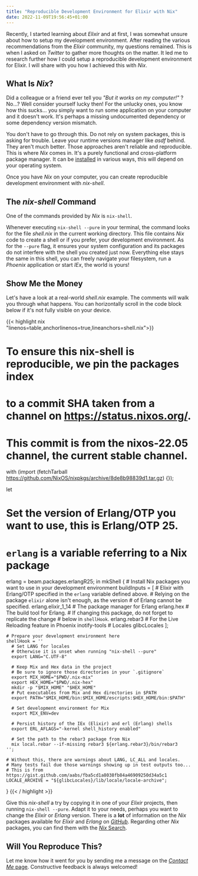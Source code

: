 ```yaml
---
title: "Reproducible Development Environment for Elixir with Nix"
date: 2022-11-09T19:56:45+01:00
---
```


Recently, I started learning about *Elixir* and at first, I was somewhat unsure
about how to setup my development environment. After reading the various
recommendations from the *Elixir* community, my questions remained. This is when
I asked on *Twitter* to gather more thoughts on the matter. It led me to
research further how I could setup a reproducible development environment for
Elixir. I will share with you how I achieved this with *Nix*.

## What Is *Nix*?

Did a colleague or a friend ever tell you *"But it works on my computer!"* ?
No...? Well consider yourself lucky then! For the unlucky ones, you know how
this sucks... you simply want to run some application on your computer and it
doesn't work. It's perhaps a missing undocumented dependency or some dependency
version mismatch.

You don't have to go through this. Do not rely on system packages, this is
asking for trouble. Leave your runtime versions manager like *asdf* behind. They
aren't much better. Those approaches aren't reliable and reproducible. This is
where *Nix* comes in. It's a purely functional and cross-platform package manager.
It can be [installed](https://nixos.org/download.html) in various ways, this
will depend on your operating system.

Once you have *Nix* on your computer, you can create reproducible development
environment with *nix-shell*.

## The *nix-shell* Command

One of the commands provided by *Nix* is `nix-shell`.

Whenever executing `nix-shell --pure` in your terminal, the command looks for
the file *shell.nix* in the current working directory. This file contains *Nix*
code to create a shell or if you prefer, your development environment. As for
the `--pure` flag, it ensures your system configuration and its packages do not
interfere with the shell you created just now. Everything else stays the same in
this shell, you can freely navigate your filesystem, run a *Phoenix* application
or start *IEx*, the world is yours!

## Show Me the Money

Let's have a look at a real-world *shell.nix* example. The comments will walk
you through what happens. You can horizontally scroll in the code block below if
it's not fully visible on your device.

<!-- markdownlint-disable -->
{{< highlight nix "linenos=table,anchorlinenos=true,lineanchors=shell.nix">}}
# To ensure this nix-shell is reproducible, we pin the packages index
# to a commit SHA taken from a channel on https://status.nixos.org/.
# This commit is from the nixos-22.05 channel, the current stable channel.
with (import (fetchTarball https://github.com/NixOS/nixpkgs/archive/8de8b98839d1.tar.gz) {});

let
  # Set the version of Erlang/OTP you want to use, this is Erlang/OTP 25.
  # `erlang` is a variable referring to a Nix package
  erlang = beam.packages.erlangR25;
in
  mkShell {
    # Install Nix packages you want to use in your development environment
    buildInputs = [
      # Elixir with Erlang/OTP specified in the `erlang` variable defined above.
      # Relying on the package `elixir` alone isn't enough, as the version
      # of Erlang cannot be specified.
      erlang.elixir_1_14
      # The package manager for Erlang
      erlang.hex
      # The build tool for Erlang.
      # If changing this package, do not forget to replicate the change
      # below in `shellHook`.
      erlang.rebar3
      # For the Live Reloading feature in Phoenix
      inotify-tools
      # Locales
      glibcLocales
    ];

    # Prepare your development environment here
    shellHook = ''
      # Set LANG for locales
      # Otherwise it is unset when running "nix-shell --pure"
      export LANG="C.UTF-8"

      # Keep Mix and Hex data in the project
      # Be sure to ignore those directories in your `.gitignore`
      export MIX_HOME="$PWD/.nix-mix"
      export HEX_HOME="$PWD/.nix-hex"
      mkdir -p "$MIX_HOME" "$HEX_HOME"
      # Put executables from Mix and Hex directories in $PATH
      export PATH="$MIX_HOME/bin:$MIX_HOME/escripts:$HEX_HOME/bin:$PATH"

      # Set development environment for Mix
      export MIX_ENV=dev

      # Persist history of the IEx (Elixir) and erl (Erlang) shells
      export ERL_AFLAGS="-kernel shell_history enabled"

      # Set the path to the rebar3 package from Nix
      mix local.rebar --if-missing rebar3 ${erlang.rebar3}/bin/rebar3
    '';

    # Without this, there are warnings about LANG, LC_ALL and locales.
    # Many tests fail due those warnings showing up in test outputs too...
    # This is from https://gist.github.com/aabs/fba5cd1a8038fb84a46909250d34a5c1
    LOCALE_ARCHIVE = "${glibcLocales}/lib/locale/locale-archive";
  }
{{< / highlight >}}
<!-- markdownlint-enable -->

Give this *nix-shell* a try by copying it in one of your *Elixir* projects, then
running `nix-shell --pure`. Adapt it to your needs, perhaps you want to change
the *Elixir* or *Erlang* version. There is a **lot** of information on the *Nix*
packages available for *Elixir* and *Erlang* on
[*GitHub*](https://github.com/NixOS/nixpkgs/blob/f26896669bc5a92d879f7d34c9458e8c44635ab5/doc/languages-frameworks/beam.section.md).
Regarding other *Nix* packages, you can find them with the [*Nix* Search](https://search.nixos.org/packages).

## Will You Reproduce This?

Let me know how it went for you by sending me a message on the [*Contact Me*
page](/contact-me/). Constructive feedback is always welcomed!
